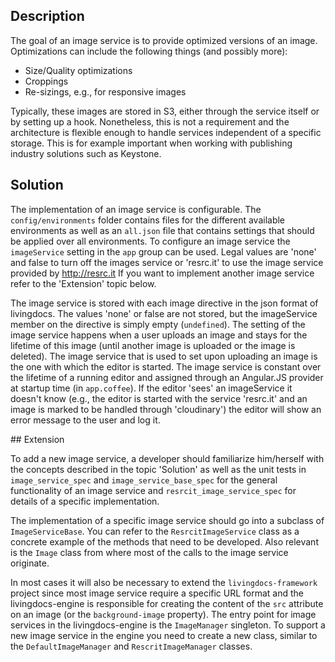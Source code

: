 ## Description

The goal of an image service is to provide optimized versions of an image. Optimizations can include the following things (and possibly more):

- Size/Quality optimizations
- Croppings
- Re-sizings, e.g., for responsive images

Typically, these images are stored in S3, either through the service itself or by setting up a hook. Nonetheless, this is not a requirement and the architecture is flexible enough to handle services independent of a specific storage. This is for example important when working with publishing industry solutions such as Keystone.

## Solution

The implementation of an image service is configurable.
The `config/environments` folder contains files for the different available environments as well as an `all.json` file that contains settings that should be applied over all environments. To configure an image service the `imageService` setting in the `app` group can be used. Legal values are 'none' and false to turn off the images service or 'resrc.it' to use the image service provided by http://resrc.it
If you want to implement another image service refer to the 'Extension' topic below.

The image service is stored with each image directive in the json format of livingdocs. The values 'none' or false are not stored, but the imageService member on the directive is simply empty (`undefined`). The setting of the image service happens when a user uploads an image and stays for the lifetime of this image (until another image is uploaded or the image is deleted). The image service that is used to set upon uploading an image is the one with which the editor is started. The image service is constant over the lifetime of a running editor and assigned through an Angular.JS provider at startup time (in `app.coffee`). If the editor 'sees' an imageService it doesn't know (e.g., the editor is started with the service 'resrc.it' and an image is marked to be handled through 'cloudinary') the editor will show an error message to the user and log it.

## Extension

To add a new image service, a developer should familiarize him/herself with the concepts described in the topic 'Solution' as well as the unit tests in `image_service_spec` and `image_service_base_spec` for the general functionality of an image service and `resrcit_image_service_spec` for details of a specific implementation.

The implementation of a specific image service should go into a subclass of `ImageServiceBase`. You can refer to the `ResrcitImageService` class as a concrete example of the methods that need to be developed. Also relevant is the `Image` class from where most of the calls to the image service originate.

In most cases it will also be necessary to extend the `livingdocs-framework` project since most image service require a specific URL format and the livingdocs-engine is responsible for creating the content of the `src` attribute on an image (or the `background-image` property). The entry point for image services in the livingdocs-engine is the `ImageManager` singleton. To support a new image service in the engine you need to create a new class, similar to the `DefaultImageManager` and `RescritImageManager` classes.
